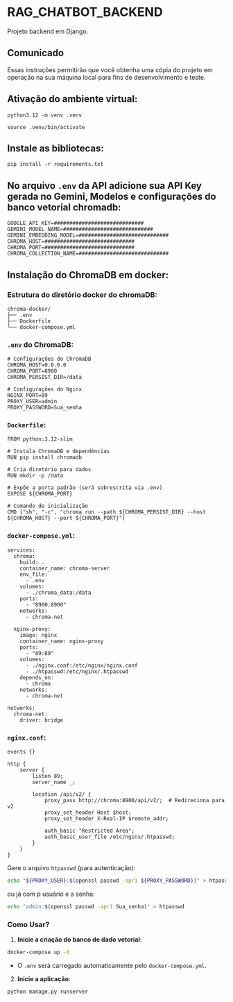 # RAG_CHATBOT_BACKEND

Projeto backend em Django. 

## Comunicado

Essas instruções permitirão que você obtenha uma cópia do projeto em operação na sua máquina local para fins de desenvolvimento e teste.

## Ativação do ambiente virtual:

```
python3.12 -m venv .venv
```

```
source .venv/bin/activate
```

## Instale as bibliotecas:

```
pip install -r requirements.txt
```

## No arquivo `.env` da API adicione sua API Key gerada no Gemini, Modelos e configurações do banco vetorial chromadb:

```
GOOGLE_API_KEY=#############################
GEMINI_MODEL_NAME=#############################
GEMINI_EMBEDDING_MODEL=#############################
CHROMA_HOST=#############################
CHROMA_PORT=#############################
CHROMA_COLLECTION_NAME=#############################
```

## Instalação do ChromaDB em docker:

### Estrutura do diretório docker do chromaDB:
```
chroma-docker/
├── .env               
├── Dockerfile         
└── docker-compose.yml
```

###  `.env` do ChromaDB:

```
# Configurações do ChromaDB
CHROMA_HOST=0.0.0.0
CHROMA_PORT=8900
CHROMA_PERSIST_DIR=/data

# Configurações do Nginx
NGINX_PORT=89
PROXY_USER=admin
PROXY_PASSWORD=Sua_senha
```

### `Dockerfile`:

```
FROM python:3.12-slim

# Instala ChromaDB e dependências
RUN pip install chromadb

# Cria diretório para dados
RUN mkdir -p /data

# Expõe a porta padrão (será sobrescrita via .env)
EXPOSE ${CHROMA_PORT}

# Comando de inicialização
CMD ["sh", "-c", "chroma run --path ${CHROMA_PERSIST_DIR} --host ${CHROMA_HOST} --port ${CHROMA_PORT}"]
```

### `docker-compose.yml`:

```
services:
  chroma:
    build: .
    container_name: chroma-server
    env_file: 
      - .env
    volumes:
      - ./chroma_data:/data
    ports:
      - "8900:8900"
    networks:
      - chroma-net

  nginx-proxy:
    image: nginx
    container_name: nginx-proxy
    ports:
      - "89:89"
    volumes:
      - ./nginx.conf:/etc/nginx/nginx.conf
      - ./htpasswd:/etc/nginx/.htpasswd
    depends_on:
      - chroma
    networks:
      - chroma-net

networks:
  chroma-net:
    driver: bridge
```

### `nginx.conf`:

```
events {}

http {
    server {
        listen 89;
        server_name _;

        location /api/v2/ {
            proxy_pass http://chroma:8900/api/v2/;  # Redireciona para v2
            proxy_set_header Host $host;
            proxy_set_header X-Real-IP $remote_addr;
            
            auth_basic "Restricted Area";
            auth_basic_user_file /etc/nginx/.htpasswd;
        }
    }
}
```

Gere o arquivo `htpasswd` (para autenticação):

```bash
echo "${PROXY_USER}:$(openssl passwd -apr1 ${PROXY_PASSWORD})" > htpasswd
```

ou já com p usuário e a senha:

```bash
echo "admin:$(openssl passwd -apr1 Sua_senha)" > htpasswd
```

### Como Usar?

1. **Inicie a criação do banco de dado vetorial**:

```bash
docker-compose up -d
```

   - O `.env` será carregado automaticamente pelo `docker-compose.yml`.

2. **Inicie a aplicação**:

```python
python manage.py runserver
```

